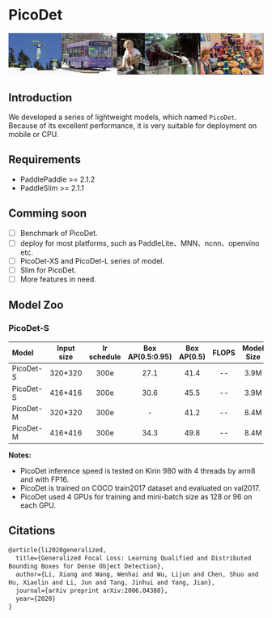 # PicoDet

![](../../docs/images/picedet_demo.jpeg)
## Introduction

We developed a series of lightweight models, which named `PicoDet`. Because of its excellent performance, it is very suitable for deployment on mobile or CPU.


## Requirements
- PaddlePaddle >= 2.1.2
- PaddleSlim >= 2.1.1

## Comming soon
- [ ] Benchmark of PicoDet.
- [ ] deploy for most platforms, such as PaddleLite、MNN、ncnn、openvino etc.
- [ ] PicoDet-XS and PicoDet-L series of model.
- [ ] Slim for PicoDet.
- [ ] More features in need.

## Model Zoo

### PicoDet-S

| Model                  | Input size | lr schedule | Box AP(0.5:0.95) | Box AP(0.5) | FLOPS | Model Size | Inference Time |                           download                          | config |
| :------------------------ | :-------: | :-------: | :------: | :---: | :---: | :---: | :------------:  | :-------------------------------------------------: | :-----: |
| PicoDet-S    | 320*320    |   300e      |   27.1     | 41.4 | -- | 3.9M | -- | [model](https://paddledet.bj.bcebos.com/models/picodet_s_320_coco.pdparams) &#124; [log](https://paddledet.bj.bcebos.com/logs/train_picodet_s_320_coco.log) | [config](https://github.com/PaddlePaddle/PaddleDetection/tree/develop/configs/picodet/picodet_s_320_coco.yml) |
| PicoDet-S    | 416*416    |   300e      |   30.6     | 45.5 | -- | 3.9M | -- | [model](https://paddledet.bj.bcebos.com/models/picodet_s_416_coco.pdparams) &#124; [log](https://paddledet.bj.bcebos.com/logs/train_picodet_s_416_coco.log) | [config](https://github.com/PaddlePaddle/PaddleDetection/tree/develop/configs/picodet/picodet_s_416_coco.yml) |
| PicoDet-M    | 320*320   |   300e      |  -     | 41.2 |  -- | 8.4M | -- | [model](https://paddledet.bj.bcebos.com/models/picodet_m_320_coco.pdparams) &#124; [log](https://paddledet.bj.bcebos.com/logs/train_picodet_m_320_coco.log) | [config](https://github.com/PaddlePaddle/PaddleDetection/tree/develop/configs/picodet/picodet_m_320_coco.yml) |
| PicoDet-M    | 416*416   |   300e      |   34.3     | 49.8 |  -- | 8.4M | -- | [model](https://paddledet.bj.bcebos.com/models/picodet_m_416_coco.pdparams) &#124; [log](https://paddledet.bj.bcebos.com/logs/train_picodet_m_416_coco.log) | [config](https://github.com/PaddlePaddle/PaddleDetection/tree/develop/configs/picodet/picodet_m_416_coco.yml) |


**Notes:**

- PicoDet inference speed is tested on Kirin 980 with 4 threads by arm8 and with FP16.
- PicoDet is trained on COCO train2017 dataset and evaluated on val2017.
- PicoDet used 4 GPUs for training and mini-batch size as 128 or 96 on each GPU.

## Citations
```
@article{li2020generalized,
  title={Generalized Focal Loss: Learning Qualified and Distributed Bounding Boxes for Dense Object Detection},
  author={Li, Xiang and Wang, Wenhai and Wu, Lijun and Chen, Shuo and Hu, Xiaolin and Li, Jun and Tang, Jinhui and Yang, Jian},
  journal={arXiv preprint arXiv:2006.04388},
  year={2020}
}

```
